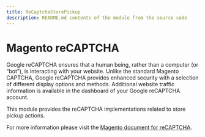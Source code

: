 ```yaml
---
title: ReCaptchaStorePickup
description: README.md contents of the module from the source code
---
```


# Magento reCAPTCHA

Google reCAPTCHA ensures that a human being, rather than a computer (or “bot”), is interacting with your website. Unlike the standard Magento CAPTCHA, Google reCAPTCHA provides enhanced security with a selection of different display options and methods. Additional website traffic information is available in the dashboard of your Google reCAPTCHA account.

This module provides the reCAPTCHA implementations related to store pickup actions.

For more information please visit the [Magento document for reCAPTCHA](https://docs.magento.com/user-guide/stores/security-google-recaptcha.html).
